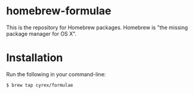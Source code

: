 # homebrew-formulae

This is the repository for Homebrew packages. Homebrew is "the missing package manager for OS X".

# Installation

Run the following in your command-line:

```$ brew tap cyrex/formulae```
